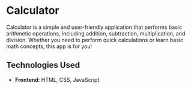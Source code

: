 # Calculator

Calculator is a simple and user-friendly application that performs basic arithmetic operations, including addition, subtraction, multiplication, and division. Whether you need to perform quick calculations or learn basic math concepts, this app is for you!


## Technologies Used

- **Frontend**: HTML, CSS, JavaScript
